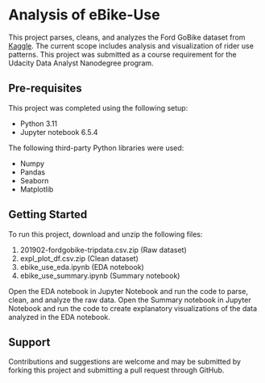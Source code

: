 Analysis of eBike-Use
=====================

This project parses, cleans, and analyzes the Ford GoBike dataset from [Kaggle](https://www.kaggle.com/datasets/chirag02/ford-gobike-2019feb-tripdata). The current scope includes analysis and visualization of rider use patterns. This project was submitted as a course requirement for the Udacity Data Analyst Nanodegree program.

Pre-requisites
---------------------

This project was completed using the following setup:

- Python 3.11
- Jupyter notebook 6.5.4

The following third-party Python libraries were used:
- Numpy
- Pandas
- Seaborn
- Matplotlib

Getting Started
---------------------

To run this project, download and unzip the following files:

1) 201902-fordgobike-tripdata.csv.zip (Raw dataset)
2) expl_plot_df.csv.zip (Clean dataset)
3) ebike_use_eda.ipynb (EDA notebook)
4) ebike_use_summary.ipynb (Summary notebook)

Open the EDA notebook in Jupyter Notebook and run the code to parse, clean, and analyze the raw data.
Open the Summary notebook in Jupyter Notebook and run the code to create explanatory visualizations of the data analyzed in the EDA notebook.

Support
---------------------

Contributions and suggestions are welcome and may be submitted by forking this project and submitting a pull request through GitHub.
